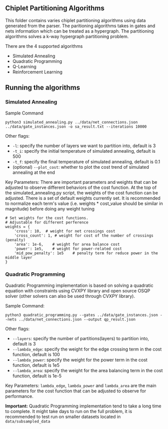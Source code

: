 ## Chiplet Partitioning Algorithms
This folder contains varies chiplet partitioning algorithms using data generated from the parser. The paritioning algorithms takes in gates and nets information which can be treated as a hypergraph. The partitioning algorithms solves a k-way hypergraph partitioning problem. 

There are the 4 supported algorithms
* Simulated Annealing
* Quadratic Programming
* Q-Learning
* Reinforcement Learning

## Running the algorithms

### Simulated Annealing
Sample Command
```
python3 simulated_annealing.py ../data/net_connections.json ../data/gate_instances.json -o sa_result.txt --iterations 10000
```
Other flags:
* `-l`: specify the number of layers we want to partition into, default is 3
* `-t_i`: specify the initial temperature of simulated annealing, default is 500
* `-t_f`: specify the final temperature of simulated annealing, default is 0.1
* (optional) `--plot_cost`: whether to plot the cost trend of simulated annealing at the end

Key Parameters:
There are important parameters and weights that can be adjusted to observe different behaviors of the cost function. At the top of the simulated_annealing.py script, the weights of the cost function can be adjusted. There is a set of default weights currently set. It is recommended to normalize each term's value (i.e. weights * cost_value should be similar in magnitude) before doing any weight tuning

```
# Set weights for the cost functions.
# Adjustable for different perference
weights = {
    'cross': 10,  # weight for net crossings cost
    'cross_count': 1, # weight for cost of the number of crossings (penalty)
    'area': 1e-6,    # weight for area balance cost
    'power': 1e5,    # weight for power-related cost
    'mid_pow_penalty': 1e5    # penalty term for reduce power in the middle layer
}
```

### Quadratic Programming
Quadratic Programming implementation is based on solving a quadratic equation with constraints using CVXPY library and open source OSQP solver (other solvers can also be used through CVXPY library).

Sample Command:
```
python3 quadratic_programming.py --gates ../data/gate_instances.json --nets ../data/net_connections.json --output qp_result.json
```
Other flags:
* `--layers`: specify the number of partitions(layers) to partition into, default is 3
* `--lambda_edge`: specify the weight for the edge crossing term in the cost function, default is 100
* `--lambda_power`: specify the weight for the power term in the cost function, default is 1e5
* `--lambda_area`: specify the weight for the area balancing term in the cost function, default is 1e-5


Key Parameters:
`lambda_edge`, `lambda_power` and `lambda_area` are the main parameters for the cost function that can be adjusted to observe for performance.


**Important:** Quadratic Programming implementation tend to take a long time to complete. It might take days to run on the full problem, it is recommended to test run on smaller datasets located in `data/subsampled_data`
